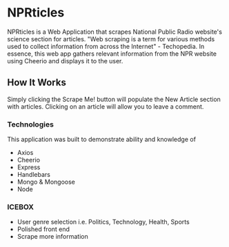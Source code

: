 # NPRticles
NPRticles is a Web Application that scrapes National Public Radio website's science section for articles. "Web scraping is a term for various methods used to collect information from across the Internet" - Techopedia. In essence, this web app gathers relevant information from the NPR website using Cheerio and displays it to the user.

## How It Works
 Simply clicking the Scrape Me! button will populate the New Article section with articles. Clicking on an article will allow you to leave a comment.

### Technologies
This application was built to demonstrate ability and knowledge of 
 * Axios
 * Cheerio
 * Express
 * Handlebars
 * Mongo & Mongoose
 * Node

### ICEBOX
 - User genre selection i.e. Politics, Technology, Health, Sports
 - Polished front end
 - Scrape more information

